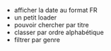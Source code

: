 - afficher la date au format FR
- un petit loader
- pouvoir chercher par titre
- classer par ordre alphabétique
- filtrer par genre

